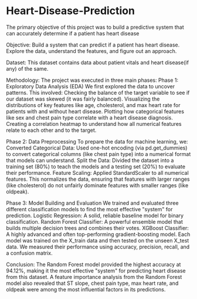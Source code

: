 # Heart-Disease-Prediction
The primary objective of this project was to build a predictive system that can accurately determine if a patient has heart disease

Objective:
Build a system that can predict if a patient has heart disease. Explore the data, understand the
features, and figure out an approach.

Dataset:
This dataset contains data about patient vitals and heart disease(if any) of the same.


Methodology: 
The project was executed in three main phases:
Phase 1: Exploratory Data Analysis (EDA) We first explored the data to uncover patterns. This involved: Checking the balance of the target variable to see if our dataset was skewed (it was fairly balanced). Visualizing the distributions of key features like age, cholesterol, and max heart rate for patients with and without heart disease. Plotting how categorical features like sex and chest pain type correlate with a heart disease diagnosis. Creating a correlation heatmap to understand how all numerical features relate to each other and to the target.


Phase 2: Data Preprocessing
To prepare the data for machine learning, we: Converted Categorical Data: Used one-hot encoding (via pd.get_dummies) to convert categorical columns (like chest pain type) into a numerical format that models can understand. Split the Data: Divided the dataset into a training set (80%) to teach the models and a testing set (20%) to evaluate their performance.
Feature Scaling: Applied StandardScaler to all numerical features. This normalizes the data, ensuring that features with larger ranges (like cholesterol) do not unfairly dominate features with smaller ranges (like oldpeak).

Phase 3: Model Building and Evaluation
We trained and evaluated three different classification models to find the most effective "system" for prediction. Logistic Regression: A solid, reliable baseline model for binary classification. Random Forest Classifier: A powerful ensemble model that builds multiple decision trees and combines their votes. XGBoost Classifier: A highly advanced and often top-performing gradient-boosting model. Each model was trained on the X_train data and then tested on the unseen X_test data. We measured their performance using accuracy, precision, recall, and a confusion matrix.

Conclusion:
The Random Forest model provided the highest accuracy at 94.12%, making it the most effective "system" for predicting heart disease from this dataset. A feature importance analysis from the Random Forest model also revealed that ST slope, chest pain type, max heart rate, and oldpeak were among the most influential factors in its predictions.

